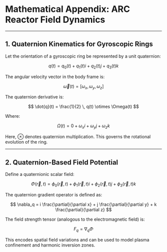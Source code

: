 # Mathematical Appendix: ARC Reactor Field Dynamics

---

## 1. Quaternion Kinematics for Gyroscopic Rings

Let the orientation of a gyroscopic ring be represented by a unit quaternion:

$$
q(t) = q_0(t) + q_1(t)i + q_2(t)j + q_3(t)k
$$

The angular velocity vector in the body frame is:

$$
\vec{\omega}(t) = [\omega_x, \omega_y, \omega_z]
$$

The quaternion derivative is:

$$
\dot{q}(t) = \frac{1}{2} \, q(t) \otimes \Omega(t)
$$

Where:

$$
\Omega(t) = 0 + \omega_x i + \omega_y j + \omega_z k
$$

Here, ⊗ denotes quaternion multiplication. This governs the rotational evolution of the ring.

---

## 2. Quaternion-Based Field Potential

Define a quaternionic scalar field:

$$
\Phi(\vec{r}, t) = \phi_0(\vec{r}, t) + \phi_1(\vec{r}, t)i + \phi_2(\vec{r}, t)j + \phi_3(\vec{r}, t)k
$$

The quaternion gradient operator is defined as:

$$
\nabla_q = i \frac{\partial}{\partial x} + j \frac{\partial}{\partial y} + k \frac{\partial}{\partial z}
$$

The field strength tensor (analogous to the electromagnetic field) is:

$$
F_q = \nabla_q \Phi
$$

This encodes spatial field variations and can be used to model plasma confinement and harmonic inversion zones.
